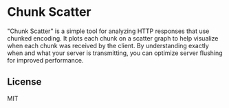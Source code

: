 Chunk Scatter
=============

"Chunk Scatter" is a simple tool for analyzing HTTP responses that use chunked encoding. It plots each chunk on a scatter graph to help visualize when each chunk was received by the client. By understanding exactly when and what your server is transmitting, you can optimize server flushing for improved performance.

License
-------

MIT